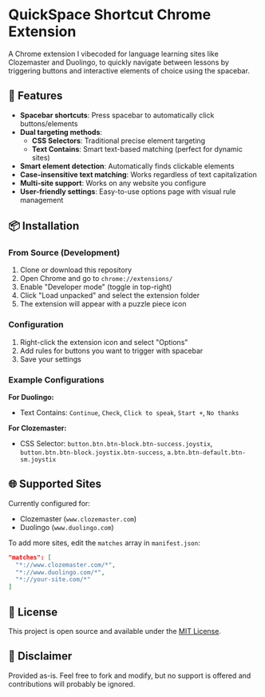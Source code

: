 # QuickSpace Shortcut Chrome Extension

A Chrome extension I vibecoded for language learning sites like Clozemaster and Duolingo, to quickly navigate between lessons by triggering buttons and interactive elements of choice using the spacebar.

## 🚀 Features

- **Spacebar shortcuts**: Press spacebar to automatically click buttons/elements
- **Dual targeting methods**:
  - **CSS Selectors**: Traditional precise element targeting
  - **Text Contains**: Smart text-based matching (perfect for dynamic sites)
- **Smart element detection**: Automatically finds clickable elements
- **Case-insensitive text matching**: Works regardless of text capitalization
- **Multi-site support**: Works on any website you configure
- **User-friendly settings**: Easy-to-use options page with visual rule management

## 📦 Installation

### From Source (Development)
1. Clone or download this repository
2. Open Chrome and go to `chrome://extensions/`
3. Enable "Developer mode" (toggle in top-right)
4. Click "Load unpacked" and select the extension folder
5. The extension will appear with a puzzle piece icon

### Configuration
1. Right-click the extension icon and select "Options"
2. Add rules for buttons you want to trigger with spacebar
3. Save your settings

### Example Configurations

**For Duolingo:**
- Text Contains: `Continue`, `Check`, `Click to speak`, `Start +`, `No thanks`

**For Clozemaster:**
- CSS Selector: `button.btn.btn-block.btn-success.joystix`, `button.btn.btn-block.joystix.btn-success`, `a.btn.btn-default.btn-sm.joystix`

## 🌐 Supported Sites

Currently configured for:
- Clozemaster (`www.clozemaster.com`)
- Duolingo (`www.duolingo.com`)

To add more sites, edit the `matches` array in `manifest.json`:
```json
"matches": [
  "*://www.clozemaster.com/*",
  "*://www.duolingo.com/*",
  "*://your-site.com/*"
]
```

## 📝 License

This project is open source and available under the [MIT License](LICENSE).

## 🤝 Disclaimer

Provided as-is. Feel free to fork and modify, but no support is offered and contributions will probably be ignored.


